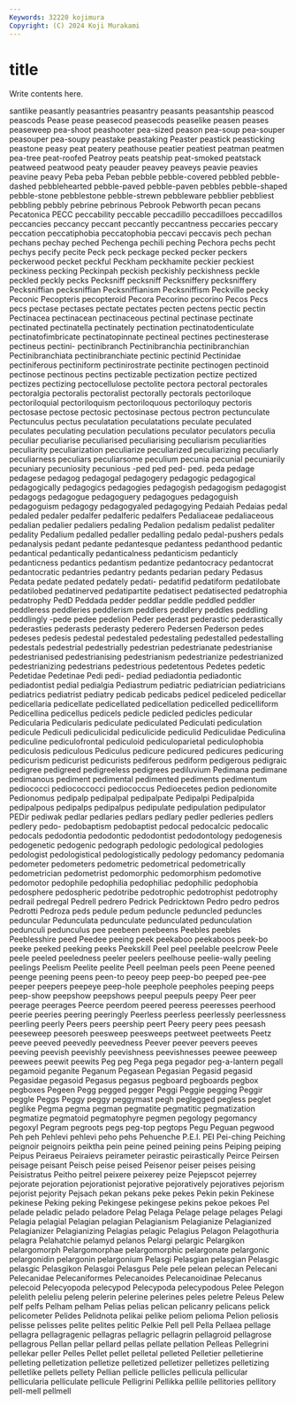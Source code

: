 ```yaml
---
Keywords: 32220 kojimura
Copyright: (C) 2024 Koji Murakami
---
```


# title

Write contents here.



santlike
peasantly peasantries peasantry peasants peasantship peascod peascods Pease pease peasecod
peasecods peaselike peasen peases peaseweep pea-shoot peashooter pea-sized peason pea-soup
pea-souper peasouper pea-soupy peastake peastaking Peaster peastick peasticking peastone peasy
peat peatery peathouse peatier peatiest peatman peatmen pea-tree peat-roofed Peatroy
peats peatship peat-smoked peatstack peatweed peatwood peaty peauder peavey peaveys
peavie peavies peavine peavy Peba peba Peban pebble pebble-covered pebbled
pebble-dashed pebblehearted pebble-paved pebble-paven pebbles pebble-shaped pebble-stone pebblestone pebble-strewn pebbleware
pebblier pebbliest pebbling pebbly pebrine pebrinous Pebrook Pebworth pecan pecans
Pecatonica PECC peccability peccable peccadillo peccadilloes peccadillos peccancies peccancy peccant
peccantly peccantness peccaries peccary peccation peccatiphobia peccatophobia peccavi peccavis pech
pechan pechans pechay peched Pechenga pechili peching Pechora pechs pecht
pechys pecify pecite Peck peck peckage pecked pecker peckers peckerwood
pecket peckful Peckham peckhamite peckier peckiest peckiness pecking Peckinpah peckish
peckishly peckishness peckle peckled peckly pecks Pecksniff pecksniff Pecksniffery pecksniffery
Pecksniffian pecksniffian Pecksniffianism Pecksniffism Peckville pecky Peconic Pecopteris pecopteroid Pecora
Pecorino pecorino Pecos Pecs pecs pectase pectases pectate pectates pecten
pectens pectic pectin Pectinacea pectinacean pectinaceous pectinal pectinase pectinate pectinated
pectinatella pectinately pectination pectinatodenticulate pectinatofimbricate pectinatopinnate pectineal pectines pectinesterase pectineus
pectini- pectinibranch Pectinibranchia pectinibranchian Pectinibranchiata pectinibranchiate pectinic pectinid Pectinidae pectiniferous
pectiniform pectinirostrate pectinite pectinogen pectinoid pectinose pectinous pectins pectizable pectization
pectize pectized pectizes pectizing pectocellulose pectolite pectora pectoral pectorales pectoralgia
pectoralis pectoralist pectorally pectorals pectoriloque pectoriloquial pectoriloquism pectoriloquous pectoriloquy pectoris
pectosase pectose pectosic pectosinase pectous pectron pectunculate Pectunculus pectus peculatation
peculatations peculate peculated peculates peculating peculation peculations peculator peculators peculia
peculiar peculiarise peculiarised peculiarising peculiarism peculiarities peculiarity peculiarization peculiarize peculiarized
peculiarizing peculiarly peculiarness peculiars peculiarsome peculium pecunia pecunial pecuniarily pecuniary
pecuniosity pecunious -ped ped ped- ped. peda pedage pedagese pedagog
pedagogal pedagogery pedagogic pedagogical pedagogically pedagogics pedagogies pedagogish pedagogism pedagogist
pedagogs pedagogue pedagoguery pedagogues pedagoguish pedagoguism pedagogy pedagogyaled pedagogying Pedaiah
Pedaias pedal pedaled pedaler pedalfer pedalferic pedalfers Pedaliaceae pedaliaceous pedalian
pedalier pedaliers pedaling Pedalion pedalism pedalist pedaliter pedality Pedalium pedalled
pedaller pedalling pedalo pedal-pushers pedals pedanalysis pedant pedante pedantesque pedantess
pedanthood pedantic pedantical pedantically pedanticalness pedanticism pedanticly pedanticness pedantics pedantism
pedantize pedantocracy pedantocrat pedantocratic pedantries pedantry pedants pedarian pedary Pedasus
Pedata pedate pedated pedately pedati- pedatifid pedatiform pedatilobate pedatilobed pedatinerved
pedatipartite pedatisect pedatisected pedatrophia pedatrophy PedD Peddada pedder peddlar peddle
peddled peddler peddleress peddleries peddlerism peddlers peddlery peddles peddling peddlingly
-pede pedee pedelion Peder pederast pederastic pederastically pederasties pederasts pederasty
pederero Pedersen Pederson pedes pedeses pedesis pedestal pedestaled pedestaling pedestalled
pedestalling pedestals pedestrial pedestrially pedestrian pedestrianate pedestrianise pedestrianised pedestrianising pedestrianism
pedestrianize pedestrianized pedestrianizing pedestrians pedestrious pedetentous Pedetes pedetic Pedetidae Pedetinae
Pedi pedi- pediad pediadontia pediadontic pediadontist pedial pedialgia Pediastrum pediatric
pediatrician pediatricians pediatrics pediatrist pediatry pedicab pedicabs pedicel pediceled pedicellar
pedicellaria pedicellate pedicellated pedicellation pedicelled pedicelliform Pedicellina pedicellus pedicels pedicle
pedicled pedicles pedicular Pedicularia Pedicularis pediculate pediculated Pediculati pediculation pedicule
Pediculi pediculicidal pediculicide pediculid Pediculidae Pediculina pediculine pediculofrontal pediculoid pediculoparietal
pediculophobia pediculosis pediculous Pediculus pedicure pedicured pedicures pedicuring pedicurism pedicurist
pedicurists pediferous pediform pedigerous pedigraic pedigree pedigreed pedigreeless pedigrees pediluvium
Pedimana pedimane pedimanous pediment pedimental pedimented pediments pedimentum pediococci pediococcocci
pediococcus Pedioecetes pedion pedionomite Pedionomus pedipalp pedipalpal pedipalpate Pedipalpi Pedipalpida
pedipalpous pedipalps pedipalpus pedipulate pedipulation pedipulator PEDir pediwak pedlar pedlaries
pedlars pedlary pedler pedleries pedlers pedlery pedo- pedobaptism pedobaptist pedocal
pedocalcic pedocalic pedocals pedodontia pedodontic pedodontist pedodontology pedogenesis pedogenetic pedogenic
pedograph pedologic pedological pedologies pedologist pedologistical pedologistically pedology pedomancy pedomania
pedometer pedometers pedometric pedometrical pedometrically pedometrician pedometrist pedomorphic pedomorphism pedomotive
pedomotor pedophile pedophilia pedophiliac pedophilic pedophobia pedosphere pedospheric pedotribe pedotrophic
pedotrophist pedotrophy pedrail pedregal Pedrell pedrero Pedrick Pedricktown Pedro pedro
pedros Pedrotti Pedroza peds pedule pedum peduncle peduncled peduncles peduncular
Pedunculata pedunculate pedunculated pedunculation pedunculi pedunculus pee peebeen peebeens Peebles
peebles Peeblesshire peed Peedee peeing peek peekaboo peekaboos peek-bo peeke
peeked peeking peeks Peekskill Peel peel peelable peelcrow Peele peele
peeled peeledness peeler peelers peelhouse peelie-wally peeling peelings Peelism Peelite
peelite Peell peelman peels peen Peene peened peenge peening peens
peen-to peeoy peep peep-bo peeped pee-pee peeper peepers peepeye peep-hole
peephole peepholes peeping peeps peep-show peepshow peepshows peepul peepuls peepy
Peer peer peerage peerages Peerce peerdom peered peeress peeresses peerhood
peerie peeries peering peeringly Peerless peerless peerlessly peerlessness peerling peerly
Peers peers peership peert Peery peery pees peesash peeseweep peesoreh
peesweep peesweeps peetweet peetweets Peetz peeve peeved peevedly peevedness Peever
peever peevers peeves peeving peevish peevishly peevishness peevishnesses peewee peeweep
peewees peewit peewits Peg peg Pega pega pegador peg-a-lantern pegall
pegamoid peganite Peganum Pegasean Pegasian Pegasid pegasid Pegasidae pegasoid Pegasus
pegasus pegboard pegboards pegbox pegboxes Pegeen Pegg pegged pegger Peggi
Peggie pegging Peggir peggle Peggs Peggy peggy peggymast pegh peglegged
pegless peglet peglike Pegma pegma pegman pegmatite pegmatitic pegmatization pegmatize
pegmatoid pegmatophyre pegmen pegology pegomancy pegoxyl Pegram pegroots pegs peg-top
pegtops Pegu Peguan pegwood Peh peh Pehlevi pehlevi peho pehs
Pehuenche P.E.I. PEI Pei-ching Peiching peignoir peignoirs peiktha pein peine
peined peining peins Peiping peiping Peipus Peiraeus Peiraievs peirameter peirastic
peirastically Peirce Peirsen peisage peisant Peisch peise peised Peisenor peiser
peises peising Peisistratus Peitho peitrel peixere peixerey peize Pejepscot pejerrey
pejorate pejoration pejorationist pejorative pejoratively pejoratives pejorism pejorist pejority Pejsach
pekan pekans peke pekes Pekin pekin Pekinese pekinese Peking peking
Pekingese pekingese pekins pekoe pekoes Pel pelade peladic pelado peladore
Pelag Pelaga Pelage pelage pelages Pelagi Pelagia pelagial Pelagian pelagian
Pelagianism Pelagianize Pelagianized Pelagianizer Pelagianizing Pelagias pelagic Pelagius Pelagon Pelagothuria
pelagra Pelahatchie pelamyd pelanos Pelargi pelargic Pelargikon pelargomorph Pelargomorphae pelargomorphic
pelargonate pelargonic pelargonidin pelargonin pelargonium Pelasgi Pelasgian pelasgian Pelasgic pelasgic
Pelasgikon Pelasgoi Pelasgus Pele pele pelean pelecan Pelecani Pelecanidae Pelecaniformes
Pelecanoides Pelecanoidinae Pelecanus pelecoid Pelecyopoda pelecypod Pelecypoda pelecypodous Pelee Pelegon
pelelith peleliu peleng pelerin pelerine pelerines peles peletre Peleus Pelew
pelf pelfs Pelham pelham Pelias pelias pelican pelicanry pelicans pelick
pelicometer Pelides Pelidnota pelikai pelike peliom pelioma Pelion peliosis pelisse
pelisses pelite pelites pelitic Pelkie Pell pell Pella Pellaea pellage
pellagra pellagragenic pellagras pellagric pellagrin pellagroid pellagrose pellagrous Pellan pellar
pellard pellas pellate pellation Pelleas Pellegrini pellekar peller Pelles Pellet
pellet pelletal pelleted Pelletier pelletierine pelleting pelletization pelletize pelletized pelletizer
pelletizes pelletizing pelletlike pellets pellety Pellian pellicle pellicles pellicula pellicular
pellicularia pelliculate pellicule Pelligrini Pellikka pellile pellitories pellitory pell-mell pellmell
